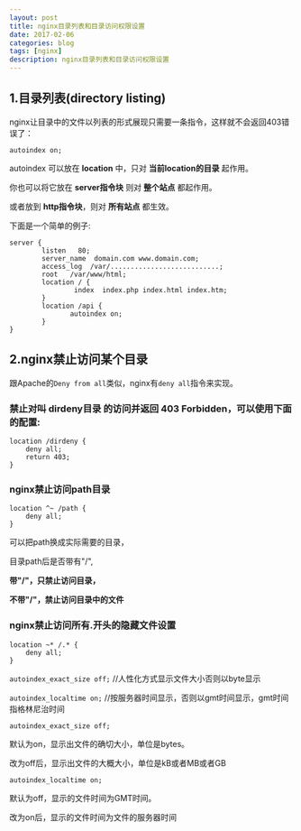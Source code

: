 ```yaml
---
layout: post
title: nginx目录列表和目录访问权限设置
date: 2017-02-06
categories: blog
tags: [nginx]
description: nginx目录列表和目录访问权限设置
---
```


## 1.目录列表(directory listing)

nginx让目录中的文件以列表的形式展现只需要一条指令，这样就不会返回403错误了：

`autoindex on;`

autoindex 可以放在 **location** 中，只对 **当前location的目录** 起作用。

你也可以将它放在 **server指令块** 则对 **整个站点** 都起作用。

或者放到 **http指令块**，则对 **所有站点** 都生效。

下面是一个简单的例子:

    server {
            listen   80;
            server_name  domain.com www.domain.com;
            access_log  /var/...........................;
            root   /var/www/html;
            location / {
                    index  index.php index.html index.htm;
            }
            location /api {
                   autoindex on;
            }
    }

## 2.nginx禁止访问某个目录

跟Apache的`Deny from all`类似，nginx有`deny all`指令来实现。

### 禁止对叫 dirdeny目录 的访问并返回 403 Forbidden，可以使用下面的配置:

    location /dirdeny {
        deny all;
        return 403;
    }

### nginx禁止访问path目录

    location ^~ /path {
        deny all;
    }

可以把path换成实际需要的目录，

目录path后是否带有"/",

**带"/"，只禁止访问目录，**

**不带"/"，禁止访问目录中的文件**

### nginx禁止访问所有.开头的隐藏文件设置

    location ~* /.* {
        deny all;
    }


`autoindex_exact_size off;`  //人性化方式显示文件大小否则以byte显示

`autoindex_localtime on;`  //按服务器时间显示，否则以gmt时间显示，gmt时间指格林尼治时间

`autoindex_exact_size off;`

默认为on，显示出文件的确切大小，单位是bytes。

改为off后，显示出文件的大概大小，单位是kB或者MB或者GB

`autoindex_localtime on;`

默认为off，显示的文件时间为GMT时间。

改为on后，显示的文件时间为文件的服务器时间